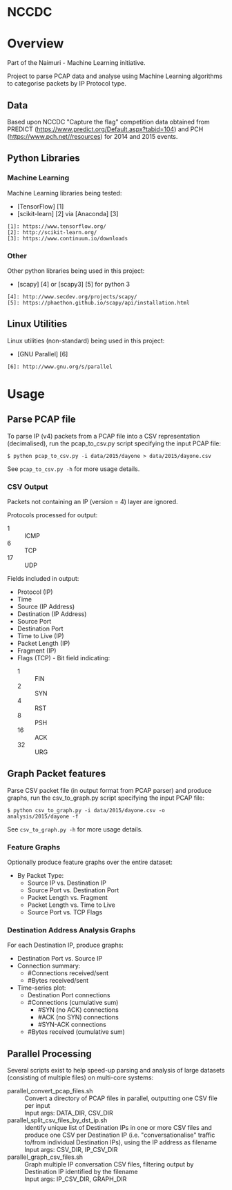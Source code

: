 NCCDC
=====

# Overview

Part of the Naimuri - Machine Learning initiative.

Project to parse PCAP data and analyse using Machine Learning algorithms to categorise packets by IP Protocol type.

## Data

Based upon NCCDC "Capture the flag" competition data obtained from PREDICT (https://www.predict.org/Default.aspx?tabid=104) and PCH (https://www.pch.net//resources) for 2014 and 2015 events.

## Python Libraries

### Machine Learning

Machine Learning libraries being tested:
	<ul>
		<li>[TensorFlow] [1]</li>
		<li>[scikit-learn] [2] via [Anaconda] [3]</li>
	</ul>

	[1]: https://www.tensorflow.org/
	[2]: http://scikit-learn.org/
	[3]: https://www.continuum.io/downloads

### Other

Other python libraries being used in this project:
	<ul>
		<li>[scapy] [4] or [scapy3] [5] for python 3</li>
	</ul>

	[4]: http://www.secdev.org/projects/scapy/
	[5]: https://phaethon.github.io/scapy/api/installation.html

## Linux Utilities

Linux utilities (non-standard) being used in this project:
	<ul>
		<li>[GNU Parallel] [6]</li>
	</ul>

	[6]: http://www.gnu.org/s/parallel

# Usage

## Parse PCAP file

To parse IP (v4) packets from a PCAP file into a CSV representation (decimalised), run the pcap_to_csv.py script specifying the input PCAP file:

	$ python pcap_to_csv.py -i data/2015/dayone > data/2015/dayone.csv

See `pcap_to_csv.py -h` for more usage details.

### CSV Output

Packets not containing an IP (version = 4) layer are ignored.

Protocols processed for output:
<dl>
	<dt>1</dt><dd>ICMP</dd>
	<dt>6</dt><dd>TCP</dd>
	<dt>17</dt><dd>UDP</dd>
</dl>

Fields included in output:
<ul>
	<li>Protocol (IP)</li>
	<li>Time</li>
	<li>Source (IP Address)</li>
	<li>Destination (IP Address)</li>
	<li>Source Port</li>
	<li>Destination Port</li>
	<li>Time to Live (IP)</li>
	<li>Packet Length (IP)</li>
	<li>Fragment (IP)</li>
	<li>Flags (TCP)
		- Bit field indicating:
		<dl>
			<dt>1</dt><dd>FIN</dd>
			<dt>2</dt><dd>SYN</dd>
			<dt>4</dt><dd>RST</dd>
			<dt>8</dt><dd>PSH</dd>
			<dt>16</dt><dd>ACK</dd>
			<dt>32</dt><dd>URG</dd>
		</dl>
	</li>
</ul>

## Graph Packet features

Parse CSV packet file (in output format from PCAP parser) and produce graphs, run the csv_to_graph.py script specifying the input PCAP file:

	$ python csv_to_graph.py -i data/2015/dayone.csv -o analysis/2015/dayone -f

See `csv_to_graph.py -h` for more usage details.

### Feature Graphs

Optionally produce feature graphs over the entire dataset:

<ul>
	<li>By Packet Type:
		<ul>
			<li>Source IP vs. Destination IP</li>
			<li>Source Port vs. Destination Port</li>
			<li>Packet Length vs. Fragment</li>
			<li>Packet Length vs. Time to Live</li>
			<li>Source Port vs. TCP Flags</li>
		</ul>
	</li>
</ul>

### Destination Address Analysis Graphs

For each Destination IP, produce graphs:

<ul>
	<li>Destination Port vs. Source IP</li>
	<li>Connection summary:
		<ul>
			<li>#Connections received/sent</li>
            <li>#Bytes received/sent</li>
        </ul>
    </li>
	<li>Time-series plot:
		<ul>
        	<li>Destination Port connections</li>
            <li>#Connections (cumulative sum)
            	<ul>
            		<li>#SYN (no ACK) connections</li>
            		<li>#ACK (no SYN) connections</li>
            		<li>#SYN-ACK connections</li>
            	</ul>
            </li>
            <li>#Bytes received (cumulative sum)</li>
        </ul>
    </li>
</ul>

## Parallel Processing

Several scripts exist to help speed-up parsing and analysis of large datasets (consisting of multiple files) on multi-core systems:

<dl>
	<dt>parallel_convert_pcap_files.sh</dt><dd>Convert a directory of PCAP files in parallel, outputting one CSV file per input<br>
	Input args: DATA_DIR, CSV_DIR</dd>
	<dt>parallel_split_csv_files_by_dst_ip.sh</dt><dd>Identify unique list of Destination IPs in one or more CSV files and produce one CSV per Destination IP (i.e. "conversationalise" traffic to/from individual Destination IPs), using the IP address as filename<br>
	Input args: CSV_DIR, IP_CSV_DIR</dd>
	<dt>parallel_graph_csv_files.sh</dt><dd>Graph multiple IP conversation CSV files, filtering output by Destination IP identified by the filename<br>
	Input args: IP_CSV_DIR, GRAPH_DIR</dd>
</dl>